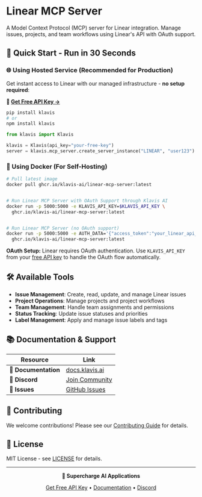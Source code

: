 # Linear MCP Server

A Model Context Protocol (MCP) server for Linear integration. Manage issues, projects, and team workflows using Linear's API with OAuth support.

## 🚀 Quick Start - Run in 30 Seconds

### 🌐 Using Hosted Service (Recommended for Production)

Get instant access to Linear with our managed infrastructure - **no setup required**:

**🔗 [Get Free API Key →](https://www.klavis.ai/home/api-keys)**

```bash
pip install klavis
# or
npm install klavis
```

```python
from klavis import Klavis

klavis = Klavis(api_key="your-free-key")
server = klavis.mcp_server.create_server_instance("LINEAR", "user123")
```

### 🐳 Using Docker (For Self-Hosting)

```bash
# Pull latest image
docker pull ghcr.io/klavis-ai/linear-mcp-server:latest


# Run Linear MCP Server with OAuth Support through Klavis AI
docker run -p 5000:5000 -e KLAVIS_API_KEY=$KLAVIS_API_KEY \
  ghcr.io/klavis-ai/linear-mcp-server:latest


# Run Linear MCP Server (no OAuth support)
docker run -p 5000:5000 -e AUTH_DATA='{"access_token":"your_linear_api_key_here"}' \
  ghcr.io/klavis-ai/linear-mcp-server:latest
```

**OAuth Setup:** Linear requires OAuth authentication. Use `KLAVIS_API_KEY` from your [free API key](https://www.klavis.ai/home/api-keys) to handle the OAuth flow automatically.

## 🛠️ Available Tools

- **Issue Management**: Create, read, update, and manage Linear issues
- **Project Operations**: Manage projects and project workflows
- **Team Management**: Handle team assignments and permissions
- **Status Tracking**: Update issue statuses and priorities
- **Label Management**: Apply and manage issue labels and tags

## 📚 Documentation & Support

| Resource | Link |
|----------|------|
| **📖 Documentation** | [docs.klavis.ai](https://docs.klavis.ai) |
| **💬 Discord** | [Join Community](https://discord.gg/p7TuTEcssn) |
| **🐛 Issues** | [GitHub Issues](https://github.com/klavis-ai/klavis/issues) |

## 🤝 Contributing

We welcome contributions! Please see our [Contributing Guide](../../CONTRIBUTING.md) for details.

## 📜 License

MIT License - see [LICENSE](../../LICENSE) for details.

---

<div align="center">
  <p><strong>🚀 Supercharge AI Applications </strong></p>
  <p>
    <a href="https://www.klavis.ai">Get Free API Key</a> •
    <a href="https://docs.klavis.ai">Documentation</a> •
    <a href="https://discord.gg/p7TuTEcssn">Discord</a>
  </p>
</div>
